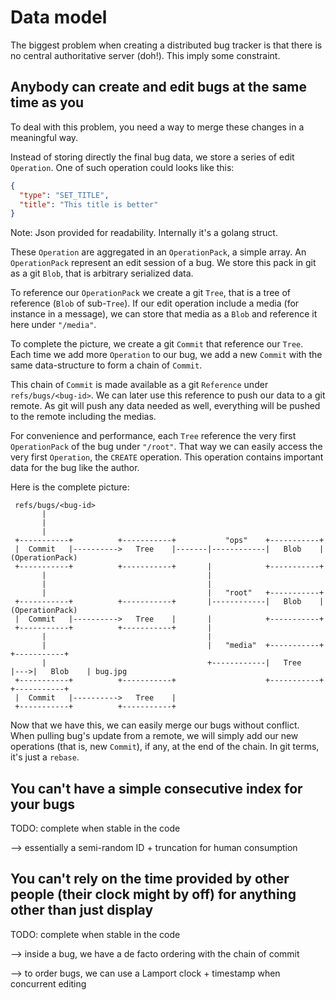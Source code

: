 # Data model

The biggest problem when creating a distributed bug tracker is that there is no central authoritative server (doh!). This imply some constraint.

## Anybody can create and edit bugs at the same time as you

To deal with this problem, you need a way to merge these changes in a meaningful way.

Instead of storing directly the final bug data, we store a series of edit `Operation`. One of such operation could looks like this:

```json
{
  "type": "SET_TITLE",
  "title": "This title is better"
}
```

Note: Json provided for readability. Internally it's a golang struct.

These `Operation` are aggregated in an `OperationPack`, a simple array. An `OperationPack` represent an edit session of a bug. We store this pack in git as a git `Blob`, that is arbitrary serialized data.

To reference our `OperationPack` we create a git `Tree`, that is a tree of reference (`Blob` of sub-`Tree`). If our edit operation include a media (for instance in a message), we can store that media as a `Blob` and reference it here under `"/media"`. 

To complete the picture, we create a git `Commit` that reference our `Tree`. Each time we add more `Operation` to our bug, we add a new `Commit` with the same data-structure to form a chain of `Commit`.

This chain of `Commit` is made available as a git `Reference` under `refs/bugs/<bug-id>`. We can later use this reference to push our data to a git remote. As git will push any data needed as well, everything will be pushed to the remote including the medias.

For convenience and performance, each `Tree` reference the very first `OperationPack` of the bug under `"/root"`. That way we can easily access the very first `Operation`, the `CREATE` operation. This operation contains important data for the bug like the author.

Here is the complete picture:

```
 refs/bugs/<bug-id>
       |
       |
       |
 +-----------+          +-----------+           "ops"    +-----------+
 |  Commit   |---------->   Tree    |-------|------------|   Blob    | (OperationPack)
 +-----------+          +-----------+       |            +-----------+
       |                                    |
       |                                    |
       |                                    |   "root"   +-----------+ 
 +-----------+          +-----------+       |------------|   Blob    | (OperationPack)
 |  Commit   |---------->   Tree    |       |            +-----------+
 +-----------+          +-----------+       |
       |                                    |
       |                                    |   "media"  +-----------+    +-----------+
       |                                    +------------|   Tree    |--->|   Blob    | bug.jpg
 +-----------+          +-----------+                    +-----------+    +-----------+
 |  Commit   |---------->   Tree    |
 +-----------+          +-----------+
```

Now that we have this, we can easily merge our bugs without conflict. When pulling bug's update from a remote, we will simply add our new operations (that is, new `Commit`), if any, at the end of the chain. In git terms, it's just a `rebase`.

## You can't have a simple consecutive index for your bugs

TODO: complete when stable in the code

--> essentially a semi-random ID + truncation for human consumption

## You can't rely on the time provided by other people (their clock might by off) for anything other than just display

TODO: complete when stable in the code

--> inside a bug, we have a de facto ordering with the chain of commit

--> to order bugs, we can use a Lamport clock + timestamp when concurrent editing

